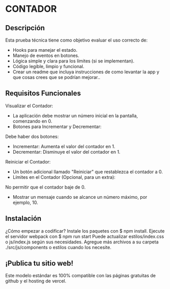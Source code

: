 # CONTADOR

## Descripción
Esta prueba técnica tiene como objetivo evaluar el uso correcto de: 
* Hooks para manejar el estado.
* Manejo de eventos en botones.
* Lógica simple y clara para los límites (si se implementan).
* Código legible, limpio y funcional.
* Crear un readme que incluya instrucciones de como levantar la app y que cosas  crees que se podrían mejorar..

## Requisitos Funcionales
Visualizar el Contador:

* La aplicación debe mostrar un número inicial en la pantalla, comenzando en 0.
* Botones para Incrementar y Decrementar:

Debe haber dos botones:
* Incrementar: Aumenta el valor del contador en 1.
* Decrementar: Disminuye el valor del contador en 1.

Reiniciar el Contador:
* Un botón adicional llamado "Reiniciar" que restablezca el contador a 0.
* Límites en el Contador (Opcional, para un extra):

No permitir que el contador baje de 0.
* Mostrar un mensaje cuando se alcance un número máximo, por ejemplo, 10.

## Instalación
¿Cómo empezar a codificar?
Instale los paquetes con $ npm install.
Ejecute el servidor webpack con $ npm run start
Puede actualizar estilos/index.css o js/index.js según sus necesidades. Agregue más archivos a su carpeta ./src/js/components o estilos cuando los necesite.

## ¡Publica tu sitio web!
Este modelo estándar es 100% compatible con las páginas gratuitas de github y el hosting de vercel.
  
